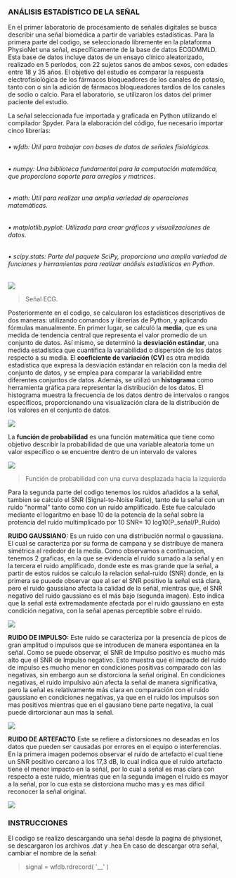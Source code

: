 ### ANÁLISIS ESTADÍSTICO DE LA SEÑAL
En el primer laboratorio de procesamiento de señales digitales se busca describir una señal biomédica a partir de variables estadísticas.
Para la primera parte del codigo, se seleccionado libremente en la plataforma PhysioNet una señal, específicamente de la base de datos ECGDMMLD. Esta base de datos incluye datos de un ensayo clínico aleatorizado, realizado en 5 períodos, con 22 sujetos sanos de ambos sexos, con edades entre 18 y 35 años. El objetivo del estudio es comparar la respuesta electrofisiológica de los fármacos bloqueadores de los canales de potasio, tanto con o sin la adición de fármacos bloqueadores tardíos de los canales de sodio o calcio. Para el laboratorio, se utilizaron los datos del primer paciente del estudio.

La señal seleccionada fue importada y graficada en Python utilizando el compilador Spyder. Para la elaboración del código, fue necesario importar cinco librerías:

###### •	wfdb: Útil para trabajar con bases de datos de señales fisiológicas.
###### •	numpy: Una biblioteca fundamental para la computación matemática, que proporciona soporte para arreglos y matrices.
###### •	math: Útil para realizar una amplia variedad de operaciones matemáticas.
###### •	matplotlib.pyplot: Utilizada para crear gráficos y visualizaciones de datos.
###### •	scipy.stats: Parte del paquete SciPy, proporciona una amplia variedad de funciones y herramientas para realizar análisis estadísticos en Python.


![](https://imgur.com/h7IKREL.png)
> Señal ECG.

Posteriormente en el codigo, se calcularon los estadísticos descriptivos de dos maneras: utilizando comandos y librerías de Python, y aplicando fórmulas manualmente.
En primer lugar, se calculó la **media**, que es una medida de tendencia central que representa el valor promedio de un conjunto de datos.
Así mismo, se determinó la **desviación estándar**, una medida estadística que cuantifica la variabilidad o dispersión de los datos respecto a su media.
El **coeficiente de variación (CV)** es otra medida estadística que expresa la desviación estándar en relación con la media del conjunto de datos, y se emplea para comparar la variabilidad entre diferentes conjuntos de datos.
Además, se utilizó un **histograma** como herramienta gráfica para representar la distribución de los datos. El histograma muestra la frecuencia de los datos dentro de intervalos o rangos específicos, proporcionando una visualización clara de la distribución de los valores en el conjunto de datos.

![](https://imgur.com/UaovcLA.png)


La **función de probabilidad** es una función matemática que tiene como objetivo describir la probabilidad de que una variable aleatoria tome un valor específico o se encuentre dentro de un intervalo de valores

![](https://imgur.com/wzJz8V4.png)

>Función de probabilidad con una curva desplazada hacia la izquierda

Para la segunda parte del codigo tenemos los ruidos añadidos a la señal, tambien se calculo el SNR (Signal-to-Noise Ratio), tanto de la señal con un ruido “normal” tanto como con un ruido amplificado. Este fue calculado mediante el logaritmo en base 10 de la potencia de la señal sobre la protencia del ruido multimplicado por 10
SNR= 10 log10(P_señal/P_Ruido)

**RUIDO GAUSSIANO:**
Es un ruido con una distribución normal o gaussiana. El cual se caracteriza por su forma de campana y se distribuye de manera simétrica al rededor de la media.
Como observamos a continuacion, tenemos 2 graficas, en la que se evidencia el ruido sumado a la señal y en la tercera el ruido amplificado, donde este es mas grande que la señal, a partir de estos ruidos se calculo la relacion señal-ruido (SNR) donde, en la primera se puuede observar que al ser el SNR positivo la señal está clara, pero el ruido gaussiano afecta la calidad de la señal, mientras que, el SNR negativo del ruido gaussiano es el más bajo (segunda imagen). Esto indica que la señal está extremadamente afectada por el ruido gaussiano en esta condición negativa, con la señal apenas perceptible sobre el ruido.

![](https://imgur.com/UFPN4qf.png)
  
**RUIDO DE IMPULSO:**
Este ruido se caracteriza por la presencia de picos de gran amplitud o impulsos que se introducen de manera espontanea en la señal.
Como se puede observar, el SNR de Impulso positivo es mucho más alto que el SNR de Impulso negativo. Esto muestra que el impacto del ruido de impulso es mucho menor en condiciones positivas comparado con las negativas, sin embargo aun se distorciona la señal original. En condiciones negativas, el ruido impulsivo aún afecta la señal de manera significativa, pero la señal es relativamente más clara en comparación con el ruido gaussiano en condiciones negativas, ya que en el ruido los impulsos son mas positivos mientras que en el gausiano tiene parte negativa, la cual puede dirtorcionar aun mas la señal.
 
  ![](https://imgur.com/N7cYTFY.png)

**RUIDO DE ARTEFACTO**
Este se refiere a distorsiones no deseadas en los datos que pueden ser causadas por errores en el equipo o interferencias.
En la primera imagen podemos observar el ruido de artefacto el cual tiene un SNR positivo cercano a los 17,3 dB, lo cual indica que el ruido artefacto tiene el menor impacto en la señal, por lo cual a señal es mas clara con respecto a este ruido, mientras que en la segunda imagen el ruido es mayor a la señal, por lo cua esta se distorciona mucho mas y es mas dificil reconocer la señal original.

  ![](https://imgur.com/EO3OQgo.png)
   
### INSTRUCCIONES 
El codigo se realizo descargando una señal desde la pagina de physionet, se descargaron los archivos .dat y .hea
En caso de descargar otra señal, cambiar el nombre de la señal:
>	 signal = wfdb.rdrecord( '__' )
